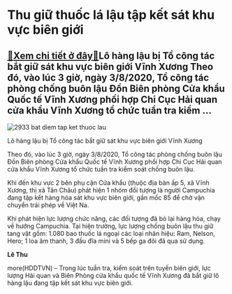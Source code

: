 Thu giữ thuốc lá lậu tập kết sát khu vực biên giới
==================================================

[:gift:Xem chi tiết ở đây:gift:](https://hddtvn.com/thu-giu-thuoc-la-lau-tap-ket-sat-khu-vuc-bien-gioi/)Lô hàng lậu bị Tổ công tác bắt giữ sát khu vực biên giới Vĩnh Xương Theo đó, vào lúc 3 giờ, ngày 3/8/2020, Tổ công tác phòng chống buôn lậu Đồn Biên phòng Cửa khẩu Quốc tế Vĩnh Xương phối hợp Chi Cục Hải quan cửa khẩu Vĩnh Xương tổ chức tuần tra kiểm …
------------------------------------------------------------------------------------------------------------------------------------------------------------------------------------------------------------------------------------------------------------





![2933 bat diem tap ket thuoc lau](https://haiquanonline.com.vn/stores/news_dataimages/hoalt/082020/04/10/in_article/2933_bat_diem_tap_ket_thuoc_lau.jpg?rt=20200804104209 "undefined")


Lô hàng lậu bị Tổ công tác bắt giữ sát khu vực biên giới Vĩnh Xương



Theo đó, vào lúc 3 giờ, ngày 3/8/2020, Tổ công tác phòng chống buôn lậu Đồn Biên phòng Cửa khẩu Quốc tế Vĩnh Xương phối hợp Chi Cục Hải quan cửa khẩu Vĩnh Xương tổ chức tuần tra kiểm soát chống buôn lậu.


Khi đến khu vực 2 bên phụ cận Cửa khẩu (thuộc địa bàn ấp 5, xã Vĩnh Xương, thị xã Tân Châu) phát hiện 1 nhóm đối tượng là người Campuchia đang tập kết hàng hóa sát khu vực biên giới, gần mốc 85 để chờ vận chuyển trái phép về Việt Na.


Khi phát hiện lực lượng chức năng, các đối tượng đã bỏ lại hàng hóa, chạy về hướng Campuchia. Tại hiện trường, lực lượng chống buôn lậu thu giữ tang vật gồm: 1.080 bao thuốc lá ngoại các loại nhãn hiệu: Ram, Nelson, Hero; 1 loa âm thanh, 3 đầu đĩa mini và 5 bếp ga đôi đã qua sử dụng.




**Lê Thu**



more(HDDTVN) – Trong lúc tuần tra, kiểm soát trên tuyến biên giới, lực lượng Hải quan và Biên Phòng cửa khẩu quốc tế Vĩnh Xương đã bắt giữ lô hàng lậu đang tập kết sát khu vực biên giới.

